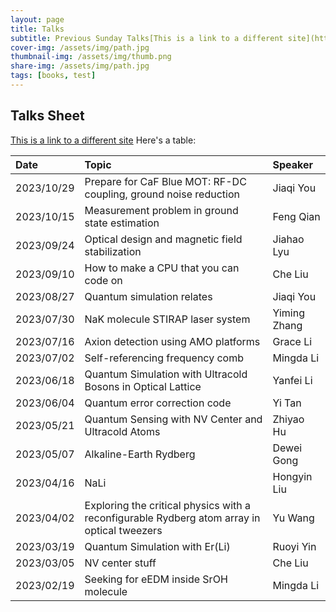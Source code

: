 ```yaml
---
layout: page
title: Talks
subtitle: Previous Sunday Talks[This is a link to a different site](https://deanattali.com/)
cover-img: /assets/img/path.jpg
thumbnail-img: /assets/img/thumb.png
share-img: /assets/img/path.jpg
tags: [books, test]
---
```


## Talks Sheet

[This is a link to a different site](https://deanattali.com/)
Here's a table:

| Date | Topic | Speaker |
| :------ |:--- | :--- |
| 2023/10/29 | Prepare for CaF Blue MOT: RF-DC coupling, ground noise reduction | Jiaqi You |
| 2023/10/15 | Measurement problem in ground state estimation | Feng Qian |
| 2023/09/24 | Optical design and magnetic field stabilization | Jiahao Lyu |
| 2023/09/10 | How to make a CPU that you can code on | Che Liu |
| 2023/08/27 | Quantum simulation relates | Jiaqi You |
| 2023/07/30 | NaK molecule STIRAP laser system | Yiming Zhang |
| 2023/07/16 | Axion detection using AMO platforms | Grace Li |
| 2023/07/02 | Self-referencing frequency comb | Mingda Li |
| 2023/06/18 | Quantum Simulation with Ultracold Bosons in Optical Lattice | Yanfei Li |
| 2023/06/04 | Quantum error correction code | Yi Tan |
| 2023/05/21 | Quantum Sensing with NV Center and Ultracold Atoms | Zhiyao Hu |
| 2023/05/07 | Alkaline-Earth Rydberg |Dewei Gong |
| 2023/04/16 | NaLi |Hongyin Liu |
| 2023/04/02 | Exploring the critical physics with a reconfigurable Rydberg atom array in optical tweezers | Yu Wang |
| 2023/03/19 | Quantum Simulation with Er(Li) | Ruoyi Yin |
| 2023/03/05 | NV center stuff | Che Liu |
| 2023/02/19 | Seeking for eEDM inside SrOH molecule | Mingda Li |
